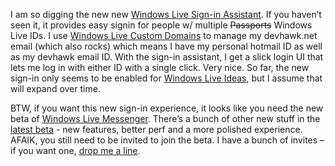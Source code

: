 I am so digging the new new [Windows Live Sign-in
Assistant](http://spaces.msn.com/winliveid/blog/cns!AEE1BB0D86E23AAC!222.entry).
If you haven’t seen it, it provides easy signin for people w/ multiple
~~Passports~~ Windows Live IDs. I use [Windows Live Custom
Domains](http://domains.live.com/) to manage my devhawk.net email (which
also rocks) which means I have my personal hotmail ID as well as my
devhawk email ID. With the sign-in assistant, I get a slick login UI
that lets me log in with either ID with a single click. Very nice. So
far, the new sign-in only seems to be enabled for [Windows Live
Ideas](http://ideas.live.com/), but I assume that will expand over time.

BTW, if you want this new sign-in experience, it looks like you need the
new beta of [Windows Live
Messenger](http://www.ideas.live.com/programPage.aspx?versionId=0eccd94b-eb48-497c-8e60-c6313f7ebb73).
There’s a bunch of other new stuff in the [latest
beta](http://spaces.msn.com/messengersays/Blog/cns!5B410F7FD930829E!14406.entry) -
new features, better perf and a more polished experience. AFAIK, you
still need to be invited to join the beta. I have a bunch of invites –
if you want one, [drop me a
line](mailto:harry@devhawk.net?subject=WLM%20Invite).
